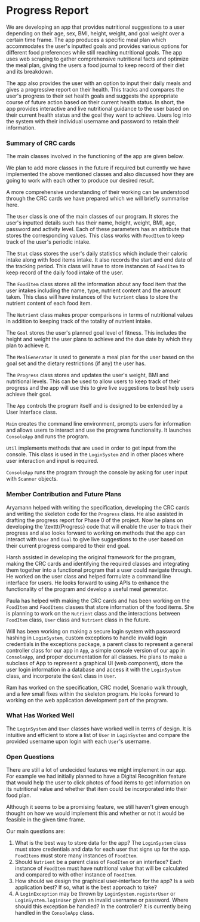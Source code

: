 # Progress Report


We are developing an app that provides nutritional suggestions to a user depending on their age, sex, BMI, height, weight, and goal weight over a certain time frame. The app produces a specific meal plan which accommodates the user's inputted goals and provides various options for different food preferences while still reaching nutritional goals. The app uses web scraping to gather comprehensive nutritional facts and optimize the meal plan, giving the users a food journal to keep record of their diet and its breakdown.

The app also provides the user with an option to input their daily meals and gives a progressive report on their health. This tracks and compares the user's progress to their set health goals and suggests the appropriate course of future action based on their current health status. In short, the app provides interactive and live nutritional guidance to the user based on their current health status and the goal they want to achieve. Users log into the system with their individual username and password to retain their information.

### Summary of CRC cards
The main classes involved in the functioning of the app are given below.

We plan to add more classes in the future if required but currently we have implemented the above mentioned classes and also discussed how they are going to work with each other to produce our desired result.

A more comprehensive understanding of their working can be understood through the CRC cards we have prepared which we will briefly summarise here.

The ``User`` class is one of the main classes of our program. It stores the user's inputted details such has their name, height, weight, BMI, age, password and activity level. Each of these parameters has an attribute that stores the corresponding values. This class works with ``FoodItem`` to keep track of the user's periodic intake.

The ``Stat`` class stores the user's daily statistics which include their caloric intake along with food items intake. It also records the start and end date of the tracking period. This class will have to store instances of ``FoodItem`` to keep record of the daily food intake of the user.

The ``FoodItem`` class stores all the information about any food item that the user intakes including the name, type, nutrient content and the amount taken. This class will have instances of the ``Nutrient`` class to store the nutrient content of each food item.

The ``Nutrient`` class makes proper comparisons in terms of nutritional values in addition to keeping track of the totality of nutrient intake.

The ``Goal`` stores the user's planned goal level of fitness. This includes the height and weight the user plans to achieve and the due date by which they plan to achieve it.

The ``MealGenerator`` is used to generate a meal plan for the user based on the goal set and the dietary restrictions (if any) the user has.

The ``Progress`` class stores and updates the user's weight, BMI and nutritional levels. This can be used to allow users to keep track of their progress and the app will use this to give live suggestions to best help users achieve their goal.

The ``App`` controls the program itself and is designed to be extended by a User Interface class.

``Main`` creates the command line environment, prompts users for information and allows users to interact and use the programs functionality. It launches ``ConsoleApp`` and runs the program.

``Util`` implements methods that are used in order to get input from the console. This class is used in the ``LoginSystem`` and in other places where user interaction and input is required.

``ConsoleApp`` runs the program through the console by asking
for user input with ``Scanner`` objects.

### Member Contribution and Future Plans

Aryamann helped with writing the specification, developing the CRC cards and writing the skeleton code for the ``Progress`` class. He also assisted in drafting the progress report for Phase 0 of the project. Now he plans on developing the \texttt{Progress} code that will enable the user to track their progress and also looks forward to working on methods that the app can interact with ``User`` and ``Goal`` to give live suggestions to the user based on their current progress compared to their end goal.

Harsh assisted in developing the original framework for the program, making the CRC cards and identifying the required classes and integrating them together into a functional program that a user could navigate through. He worked on the user class and helped formulate a command line interface for users. He looks forward to using APIs to enhance the functionality of the program and develop a useful meal generator.

Paula has helped with making the CRC cards and has been working on the ``FoodItem`` and ``FoodItems`` classes that store information of the food items. She is planning to work on the ``Nutrient`` class and the interactions between ``FoodItem`` class, ``User`` class and ``Nutrient`` class in the future.

Will has been working on making a secure login system with password hashing in ``LoginSystem``, custom exceptions to handle invalid login credentials in the exceptions package, a parent class to represent a general controller class for our app in ``App``, a simple console version of our app in ``ConsoleApp``, and proper documentation for all classes. He plans to make a subclass of App to represent a graphical UI (web component), store the user login information in a database and access it with the ``LoginSystem`` class, and incorporate the ``Goal`` class in ``User``.

Ram has worked on the specification, CRC model, Scenario walk through, and a few small fixes within the skeleton program. He looks forward to working on the web application development part of the program.

### What Has Worked Well
The ``LoginSystem`` and ``User`` classes have worked well in terms of design. It is intuitive and efficient to store a list of ``User`` in ``LoginSystem`` and compare the provided username upon login with each ``User``'s username. 

### Open Questions
There are still a lot of undecided features we might implement in our app. For example we had initially planned to have a Digital Recognition feature that would help the user to click photos of food items to get information on its nutritional value and whether that item could be incorporated into their food plan.

Although it seems to be a promising feature, we still haven't given enough thought on how we would implement this and whether or not it would be feasible in the given time frame.

Our main questions are:
1. What is the best way to store data for the app? The ``LoginSystem`` class must store credentials and data for each user that signs up for the app. ``FoodItems`` must store many instances of ``FoodItem``.
2. Should ``Nutrient`` be a parent class of ``FoodItem`` or an interface? Each instance of ``FoodItem`` must have nutritional value that will be calculated and compared to with other instance of ``FoodItem``.
3. How should we design the graphical user-interface for the app? Is a web application best? If so, what is the best approach to take?
4. A ``LoginException`` may be thrown by ``LoginSystem.registerUser`` or ``LoginSystem.loginUser`` given an invalid username or password. Where should this exception be handled? In the controller? It is currently being handled in the ``ConsoleApp`` class.
